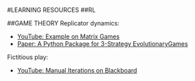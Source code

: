 #LEARNING RESOURCES
##RL


##GAME THEORY
Replicator dynamics:
* [YouTube: Example on Matrix Games](https://www.youtube.com/watch?v=vAWVrrpWhdc)
* [Paper: A Python Package for 3-Strategy EvolutionaryGames](https://www.biorxiv.org/content/10.1101/300004v2.full.pdf)

Fictitious play:
* [YouTube: Manual Iterations on Blackboard](https://www.youtube.com/watch?v=WQ2DkirUZHI)
